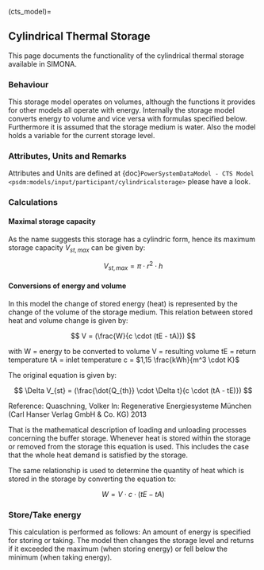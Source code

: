 (cts_model)=
## Cylindrical Thermal Storage
This page documents the functionality of the cylindrical thermal storage available in SIMONA.

### Behaviour
This storage model operates on volumes, although the functions it provides for other models all operate with energy. Internally the storage model converts energy to volume and vice versa with formulas specified below. Furthermore it is assumed that the storage medium is water. Also the model holds a variable for the current storage level.

### Attributes, Units and Remarks

Attributes and Units are defined at {doc}`PowerSystemDataModel - CTS Model <psdm:models/input/participant/cylindricalstorage>` please have a look.

### Calculations
#### Maximal storage capacity
As the name suggests this storage has a cylindric form, hence its maximum storage capacity $V_{st, max}$ can be given by:

$$
V_{st, max} = \pi \cdot r^2 \cdot h
$$

#### Conversions of energy and volume

In this model the change of stored energy (heat) is represented by the change of the volume of the storage medium. This relation between stored heat and volume change is given by:

$$
V = (\frac{W}{c \cdot (tE - tA)})
$$

with
W = energy to be converted to volume
V = resulting volume
tE = return temperature
tA = inlet temperature
c = $1,15 \frac{kWh}{m^3 \cdot K}$

The original equation is given by:

$$
\Delta V_{st} = (\frac{\dot{Q_{th}} \cdot \Delta t}{c \cdot (tA - tE)})
$$

Reference:
Quaschning, Volker
In: Regenerative Energiesysteme
München (Carl Hanser Verlag GmbH & Co. KG) 2013

That is the mathematical description of loading and unloading processes concerning the buffer storage. Whenever heat is stored within the storage or removed from the storage this equation is used. This includes the case that the whole heat demand is satisfied by the storage.

The same relationship is used to determine the quantity of heat which is stored in the storage by converting the equation to:

$$
W = V \cdot c \cdot (tE - tA)
$$

### Store/Take energy

This calculation is performed as follows: An amount of energy is specified for storing or taking. The model then changes the storage level and returns if it exceeded the maximum (when storing energy) or fell below the minimum (when taking energy).
